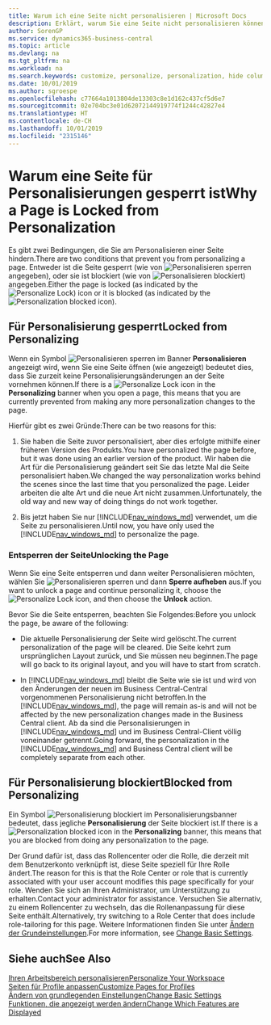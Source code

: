 ```yaml
---
title: Warum ich eine Seite nicht personalisieren | Microsoft Docs
description: Erklärt, warum Sie eine Seite nicht personalisieren können und was Sie tun können, um sie zu entsperren, sodass Sie sie anpassen können.
author: SorenGP
ms.service: dynamics365-business-central
ms.topic: article
ms.devlang: na
ms.tgt_pltfrm: na
ms.workload: na
ms.search.keywords: customize, personalize, personalization, hide columns, remove fields, move fields
ms.date: 10/01/2019
ms.author: sgroespe
ms.openlocfilehash: c77664a1013804de13303c8e1d162c437cf5d6e7
ms.sourcegitcommit: 02e704bc3e01d62072144919774f1244c42827e4
ms.translationtype: HT
ms.contentlocale: de-CH
ms.lasthandoff: 10/01/2019
ms.locfileid: "2315146"
---
```

# <a name="why-a-page-is-locked-from-personalization"></a><span data-ttu-id="49d46-103">Warum eine Seite für Personalisierungen gesperrt ist</span><span class="sxs-lookup"><span data-stu-id="49d46-103">Why a Page is Locked from Personalization</span></span>

<span data-ttu-id="49d46-104">Es gibt zwei Bedingungen, die Sie am Personalisieren einer Seite hindern.</span><span class="sxs-lookup"><span data-stu-id="49d46-104">There are two conditions that prevent you from personalizing a page.</span></span> <span data-ttu-id="49d46-105">Entweder ist die Seite gesperrt (wie von ![Personalisieren sperren](media/personalization-lock-icon.png "Personalisieren sperren") angegeben), oder sie ist blockiert (wie von ![Personalisieren blockiert](media/personalization-blocked-icon.png "Personalisieren blockiert")) angegeben.</span><span class="sxs-lookup"><span data-stu-id="49d46-105">Either the page is locked (as indicated by the ![Personalize Lock](media/personalization-lock-icon.png "Personalize lock")) icon or it is blocked (as indicated by the ![Personalization blocked](media/personalization-blocked-icon.png "Personalization blocked") icon).</span></span>

## <a name="locked-from-personalizing"></a><span data-ttu-id="49d46-106">Für Personalisierung gesperrt</span><span class="sxs-lookup"><span data-stu-id="49d46-106">Locked from Personalizing</span></span>

<span data-ttu-id="49d46-107">Wenn ein Symbol ![Personalisieren sperren](media/personalization-lock-icon.png "Personalisieren sperren") im Banner **Personalisieren** angezeigt wird, wenn Sie eine Seite öffnen (wie angezeigt) bedeutet dies, dass Sie zurzeit keine Personalisierungsänderungen an der Seite vornehmen können.</span><span class="sxs-lookup"><span data-stu-id="49d46-107">If there is a ![Personalize Lock](media/personalization-lock-icon.png "Personalize lock") icon in the **Personalizing** banner when you open a page, this means that you are currently prevented from making any more personalization changes to the page.</span></span>

<!-- This is because we changed the way personalization works behind the scenes since the last time that you personalized the page. Unfortunately, the old way and new of doing things do not work together.

The page currently includes the last personalization changes that you made. If you want to continue personalizing the page, then you can choose the lock icon and then **Unlock**. Just be aware that if you choose to unlock the page, the current personalization of the page will be cleared, and you will have to start from scratch.
-->

<span data-ttu-id="49d46-108">Hierfür gibt es zwei Gründe:</span><span class="sxs-lookup"><span data-stu-id="49d46-108">There can be two reasons for this:</span></span>

1. <span data-ttu-id="49d46-109">Sie haben die Seite zuvor personalisiert, aber dies erfolgte mithilfe einer früheren Version des Produkts.</span><span class="sxs-lookup"><span data-stu-id="49d46-109">You have personalized the page before, but it was done using an earlier version of the product.</span></span> <span data-ttu-id="49d46-110">Wir haben die Art für die Personalisierung geändert seit Sie das letzte Mal die Seite personalisiert haben.</span><span class="sxs-lookup"><span data-stu-id="49d46-110">We changed the way personalization works behind the scenes since the last time that you personalized the page.</span></span> <span data-ttu-id="49d46-111">Leider arbeiten die alte Art und die neue Art nicht zusammen.</span><span class="sxs-lookup"><span data-stu-id="49d46-111">Unfortunately, the old way and new way of doing things do not work together.</span></span>

2. <span data-ttu-id="49d46-112">Bis jetzt haben Sie nur [!INCLUDE[nav_windows_md](includes/nav_windows_md.md)] verwendet, um die Seite zu personalisieren.</span><span class="sxs-lookup"><span data-stu-id="49d46-112">Until now, you have only used the [!INCLUDE[nav_windows_md](includes/nav_windows_md.md)] to personalize the page.</span></span>

### <a name="unlocking-the-page"></a><span data-ttu-id="49d46-113">Entsperren der Seite</span><span class="sxs-lookup"><span data-stu-id="49d46-113">Unlocking the Page</span></span>

<span data-ttu-id="49d46-114">Wenn Sie eine Seite entsperren und dann weiter Personalisieren möchten, wählen Sie ![Personalisieren sperren](media/personalization-lock-icon.png "Personalisieren sperren") und dann **Sperre aufheben** aus.</span><span class="sxs-lookup"><span data-stu-id="49d46-114">If you want to unlock a page and continue personalizing it, choose the ![Personalize Lock](media/personalization-lock-icon.png "Personalize lock") icon, and then choose the **Unlock** action.</span></span>  

<span data-ttu-id="49d46-115">Bevor Sie die Seite entsperren, beachten Sie Folgendes:</span><span class="sxs-lookup"><span data-stu-id="49d46-115">Before you unlock the page, be aware of the following:</span></span>

- <span data-ttu-id="49d46-116">Die aktuelle Personalisierung der Seite wird gelöscht.</span><span class="sxs-lookup"><span data-stu-id="49d46-116">The current personalization of the page will be cleared.</span></span> <span data-ttu-id="49d46-117">Die Seite kehrt zum ursprünglichen Layout zurück, und Sie müssen neu beginnen.</span><span class="sxs-lookup"><span data-stu-id="49d46-117">The page will go back to its original layout, and you will have to start from scratch.</span></span>

- <span data-ttu-id="49d46-118">In [!INCLUDE[nav_windows_md](includes/nav_windows_md.md)] bleibt die Seite wie sie ist und wird von den Änderungen der neuen im Business Central-Central vorgenommenen Personalisierung nicht betroffen.</span><span class="sxs-lookup"><span data-stu-id="49d46-118">In the [!INCLUDE[nav_windows_md](includes/nav_windows_md.md)], the page will remain as-is and will not be affected by the new personalization changes made in the Business Central client.</span></span> <span data-ttu-id="49d46-119">Ab da sind die Personalisierungen in [!INCLUDE[nav_windows_md](includes/nav_windows_md.md)] und im Business Central-Client völlig voneinander getrennt.</span><span class="sxs-lookup"><span data-stu-id="49d46-119">Going forward, the personalization in the [!INCLUDE[nav_windows_md](includes/nav_windows_md.md)] and Business Central client will be completely separate from each other.</span></span>

## <a name="blocked-from-personalizing"></a><span data-ttu-id="49d46-120">Für Personalisierung blockiert</span><span class="sxs-lookup"><span data-stu-id="49d46-120">Blocked from Personalizing</span></span>

<span data-ttu-id="49d46-121">Ein Symbol ![Personalisierung blockiert](media/personalization-blocked-icon.png "Personalisierung blockiert") im Personalisierungsbanner bedeutet, dass jegliche **Personalisierung** der Seite blockiert ist.</span><span class="sxs-lookup"><span data-stu-id="49d46-121">If there is a ![Personalization blocked](media/personalization-blocked-icon.png "Personalization blocked") icon in the **Personalizing** banner, this means that you are blocked from doing any personalization to the page.</span></span>

<!-- Only text is translated, so removing this image for non-English UX reasons.  ![Personalize blocked](media/personalization-blocked.png "Personalize lock") -->

<span data-ttu-id="49d46-122">Der Grund dafür ist, dass das Rollencenter oder die Rolle, die derzeit mit dem Benutzerkonto verknüpft ist, diese Seite speziell für Ihre Rolle ändert.</span><span class="sxs-lookup"><span data-stu-id="49d46-122">The reason for this is that the Role Center or role that is currently associated with your user account modifies this page specifically for your role.</span></span> <span data-ttu-id="49d46-123">Wenden Sie sich an Ihren Administrator, um Unterstützung zu erhalten.</span><span class="sxs-lookup"><span data-stu-id="49d46-123">Contact your administrator for assistance.</span></span> <span data-ttu-id="49d46-124">Versuchen Sie alternativ, zu einem Rollencenter zu wechseln, das die Rollenanpassung für diese Seite enthält.</span><span class="sxs-lookup"><span data-stu-id="49d46-124">Alternatively, try switching to a Role Center that does include role-tailoring for this page.</span></span> <span data-ttu-id="49d46-125">Weitere Informationen finden Sie unter [Ändern der Grundeinstellungen](ui-change-basic-settings.md).</span><span class="sxs-lookup"><span data-stu-id="49d46-125">For more information, see [Change Basic Settings](ui-change-basic-settings.md).</span></span>

## <a name="see-also"></a><span data-ttu-id="49d46-126">Siehe auch</span><span class="sxs-lookup"><span data-stu-id="49d46-126">See Also</span></span>
[<span data-ttu-id="49d46-127">Ihren Arbeitsbereich personalisieren</span><span class="sxs-lookup"><span data-stu-id="49d46-127">Personalize Your Workspace</span></span>](ui-personalization-user.md)  
[<span data-ttu-id="49d46-128">Seiten für Profile anpassen</span><span class="sxs-lookup"><span data-stu-id="49d46-128">Customize Pages for Profiles</span></span>](ui-personalization-manage.md)  
[<span data-ttu-id="49d46-129">Ändern von grundlegenden Einstellungen</span><span class="sxs-lookup"><span data-stu-id="49d46-129">Change Basic Settings</span></span>](ui-change-basic-settings.md)  
[<span data-ttu-id="49d46-130">Funktionen, die angezeigt werden ändern</span><span class="sxs-lookup"><span data-stu-id="49d46-130">Change Which Features are Displayed</span></span>](ui-experiences.md)  
